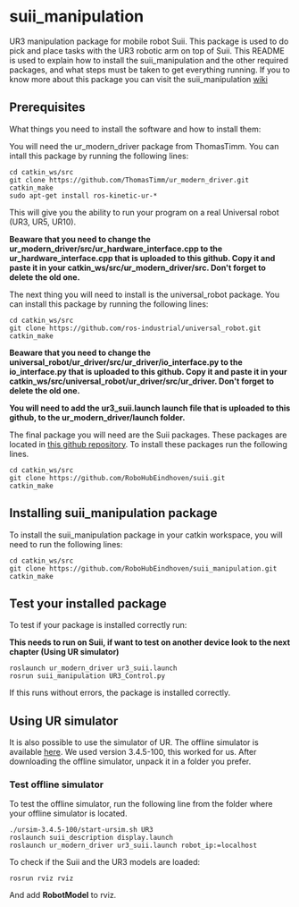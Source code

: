 # suii_manipulation

UR3 manipulation package for mobile robot Suii. This package is used to do pick and place tasks with the UR3 robotic arm on top of Suii. This README is used to explain how to install the suii_manipulation and the other required packages, and what steps must be taken to get everything running. If you to know more about this package you can visit the suii_manipulation [wiki](https://github.com/RoboHubEindhoven/suii_manipulation/wiki)

## Prerequisites

What things you need to install the software and how to install them:

You will need the ur_modern_driver package from ThomasTimm. You can intall this package by running the following lines:

```
cd catkin_ws/src
git clone https://github.com/ThomasTimm/ur_modern_driver.git
catkin_make
sudo apt-get install ros-kinetic-ur-*
```

This will give you the ability to run your program on a real Universal robot (UR3, UR5, UR10).

**Beaware that you need to change the ur_modern_driver/src/ur_hardware_interface.cpp to the ur_hardware_interface.cpp that is uploaded to this github. Copy it and paste it in your catkin_ws/src/ur_modern_driver/src. Don't forget to delete the old one.**

The next thing you will need to install is the universal_robot package. You can install this package by running the following lines:

```
cd catkin_ws/src
git clone https://github.com/ros-industrial/universal_robot.git
catkin_make
```
**Beaware that you need to change the universal_robot/ur_driver/src/ur_driver/io_interface.py to the io_interface.py that is uploaded to this github. Copy it and paste it in your catkin_ws/src/universal_robot/ur_driver/src/ur_driver. Don't forget to delete the old one.**

**You will need to add the ur3_suii.launch launch file that is uploaded to this github, to the ur_modern_driver/launch folder.**

The final package you will need are the Suii packages. These packages are located in [this github repository](https://github.com/RoboHubEindhoven/suii.git). To install these packages run the following lines.

```
cd catkin_ws/src
git clone https://github.com/RoboHubEindhoven/suii.git
catkin_make
```

## Installing suii_manipulation package

To install the suii_manipulation package in your catkin workspace, you will need to run the following lines:

```
cd catkin_ws/src
git clone https://github.com/RoboHubEindhoven/suii_manipulation.git
catkin_make
```

## Test your installed package

To test if your package is installed correctly run:

**This needs to run on Suii, if want to test on another device look to the next chapter (Using UR simulator)**

```
roslaunch ur_modern_driver ur3_suii.launch
rosrun suii_manipulation UR3_Control.py
```

If this runs without errors, the package is installed correctly.

## Using UR simulator

It is also possible to use the simulator of UR. The offline simulator is available [here](https://www.universal-robots.com/download/?option=16594#section16593). We used version 3.4.5-100, this worked for us. After downloading the offline simulator, unpack it in a folder you prefer.

### Test offline simulator

To test the offline simulator, run the following line from the folder where your offline simulator is located.

```
./ursim-3.4.5-100/start-ursim.sh UR3
roslaunch suii_description display.launch
roslaunch ur_modern_driver ur3_suii.launch robot_ip:=localhost
```
To check if the Suii and the UR3 models are loaded:

```
rosrun rviz rviz
```

And add **RobotModel** to rviz.

